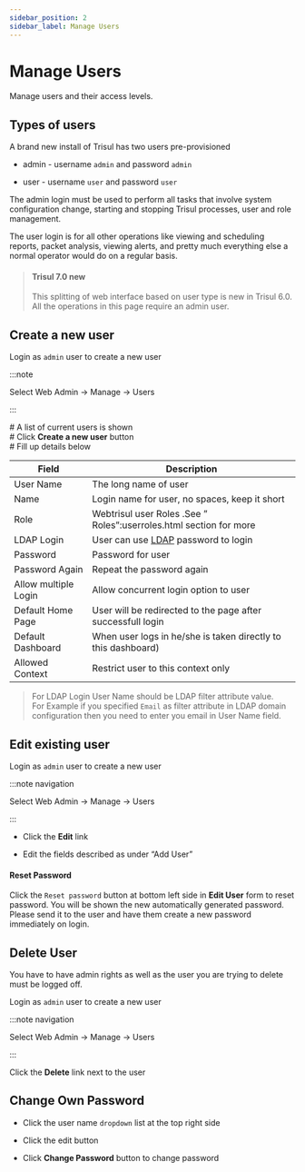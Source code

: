 ```yaml
---
sidebar_position: 2
sidebar_label: Manage Users
---
```


# Manage Users

Manage users and their access levels.

## Types of users

A brand new install of Trisul has two users pre-provisioned

- admin - username `admin` and password `admin`

- user - username `user` and password `user`

The admin login must be used to perform all tasks that involve system
configuration change, starting and stopping Trisul processes, user and
role management.

The user login is for all other operations like viewing and scheduling
reports, packet analysis, viewing alerts, and pretty much everything
else a normal operator would do on a regular basis.

> #### Trisul 7.0 new
> 
> This splitting of web interface based on user type is new in Trisul
> 6.0.  
> All the operations in this page require an admin user.

## Create a new user

Login as `admin` user to create a new user

:::note 

Select Web Admin -\> Manage -\> Users

:::

\# A list of current users is shown  
\# Click **Create a new user** button  
\# Fill up details below

| Field                | Description                                                              |
| -------------------- | ------------------------------------------------------------------------ |
| User Name            | The long name of user                                                    |
| Name                 | Login name for user, no spaces, keep it short                            |
| Role                 | Webtrisul user Roles .See ” Roles”:userroles.html section for more       |
| LDAP Login           | User can use [LDAP](/docs/ug/webadmin/ldap_login.html) password to login |
| Password             | Password for user                                                        |
| Password Again       | Repeat the password again                                                |
| Allow multiple Login | Allow concurrent login option to user                                    |
| Default Home Page    | User will be redirected to the page after successfull login              |
| Default Dashboard    | When user logs in he/she is taken directly to this dashboard)            |
| Allowed Context      | Restrict user to this context only                                       |

> For LDAP Login User Name should be LDAP filter attribute value.  
> For Example if you specified `Email` as filter attribute in LDAP domain
> configuration then you need to enter you email in User Name field.

## Edit existing user

Login as `admin` user to create a new user

:::note navigation

Select Web Admin -\> Manage -\> Users

:::

- Click the **Edit** link

- Edit the fields described as under “Add User”

#### Reset Password

Click the `Reset password` button at bottom left side in **Edit User**
form to reset password. You will be shown the new automatically
generated password. Please send it to the user and have them create a
new password immediately on login.

## Delete User

You have to have admin rights as well as the user you are trying to
delete must be logged off.

Login as `admin` user to create a new user

:::note navigation

Select Web Admin -\> Manage -\> Users

:::

Click the **Delete** link next to the user

## Change Own Password

- Click the user name `dropdown` list at the top right side

- Click the edit button

- Click **Change Password** button to change password
